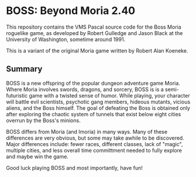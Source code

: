 # BOSS: Beyond Moria 2.40

This repository contains the VMS Pascal source code for the Boss Moria
roguelike game, as developed by Robert Gulledge and Jason Black at the
University of Washington, sometime around 1991.

This is a variant of the original Moria game written by Robert Alan Koeneke.


## Summary

BOSS is a new offspring of the popular dungeon adventure game Moria. Where
Moria involves swords, dragons, and sorcery, BOSS is is a semi-futuristic game
with a twisted sense of humor. While playing, your character will battle evil
scientists, psychotic gang members, hideous mutants, vicious aliens, and the
Boss himself. The goal of defeating the Boss is obtained only after exploring
the chaotic system of tunnels that exist below eight cities overrun by the
Boss's minions.

BOSS differs from Moria (and Imoria) in many ways. Many of these differences
are very obvious, but some may take awhile to be discovered. Major differences
include: fewer races, different classes, lack of "magic", multiple cities, and
less overall time committment needed to fully explore and maybe win the game.

Good luck playing BOSS and most importantly, have fun!
